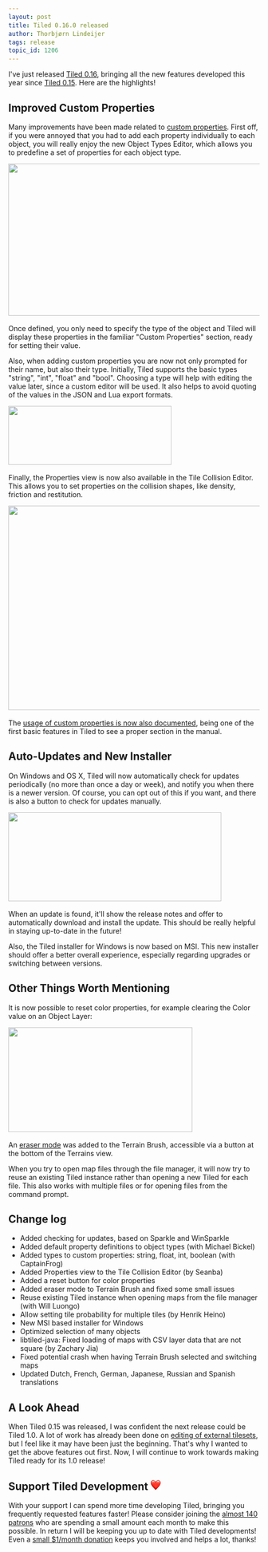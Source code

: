 ```yaml
---
layout: post
title: Tiled 0.16.0 released
author: Thorbjørn Lindeijer
tags: release
topic_id: 1206
---
```


I've just released [Tiled 0.16](https://thorbjorn.itch.io/tiled), bringing all the new features developed this year since [Tiled 0.15](http://discourse.mapeditor.org/t/tiled-0-15-0-released/1001). Here are the highlights!

## Improved Custom Properties

Many improvements have been made related to [custom properties](https://doc.mapeditor.org/manual/custom-properties/). First off, if you were annoyed that you had to add each property individually to each object, you will really enjoy the new Object Types Editor, which allows you to predefine a set of properties for each object type.

<img src="https://discourse.mapeditor.org/uploads/mapeditor/original/1X/27763a0b286d522d994e06fa0a1d25bd6057f758.png" width="690" height="305">

Once defined, you only need to specify the type of the object and Tiled will display these properties in the familiar "Custom Properties" section, ready for setting their value.

Also, when adding custom properties you are now not only prompted for their name, but also their type. Initially, Tiled supports the basic types "string", "int", "float" and "bool". Choosing a type will help with editing the value later, since a custom editor will be used. It also helps to avoid quoting of the values in the JSON and Lua export formats.

<img src="https://discourse.mapeditor.org/uploads/mapeditor/original/1X/8b291ed6bcdc8aab6eea93fedce13161368b1f2c.png" width="327" height="118">

Finally, the Properties view is now also available in the Tile Collision Editor. This allows you to set properties on the collision shapes, like density, friction and restitution.

<img src="https://discourse.mapeditor.org/uploads/mapeditor/original/1X/5c8dc3d4c257b82a52df0d603d5d9090f74a5d79.png" width="690" height="410">

The [usage of custom properties is now also documented](https://doc.mapeditor.org/manual/custom-properties/), being one of the first basic features in Tiled to see a proper section in the manual.

## Auto-Updates and New Installer

On Windows and OS X, Tiled will now automatically check for updates periodically (no more than once a day or week), and notify you when there is a newer version. Of course, you can opt out of this if you want, and there is also a button to check for updates manually.

<img src="https://discourse.mapeditor.org/uploads/mapeditor/original/1X/18adad3eaba660fe03daada885c5be9d61939bc1.png" width="427" height="178">

When an update is found, it'll show the release notes and offer to automatically download and install the update. This should be really helpful in staying up-to-date in the future!

Also, the Tiled installer for Windows is now based on MSI. This new installer should offer a better overall experience, especially regarding upgrades or switching between versions.

## Other Things Worth Mentioning

It is now possible to reset color properties, for example clearing the Color value on an Object Layer:

<img src="https://discourse.mapeditor.org/uploads/mapeditor/original/1X/d1db2ab3427954a394f98b487556e3ac965f54dd.png" width="369" height="210">

An [eraser mode](http://discourse.mapeditor.org/t/february-2016-development-updates/1104/3?u=bjorn) was added to the Terrain Brush, accessible via a button at the bottom of the Terrains view.

When you try to open map files through the file manager, it will now try to reuse an existing Tiled instance rather than opening a new Tiled for each file. This also works with multiple files or for opening files from the command prompt.


## Change log

* Added checking for updates, based on Sparkle and WinSparkle
* Added default property definitions to object types (with Michael Bickel)
* Added types to custom properties: string, float, int, boolean (with CaptainFrog)
* Added Properties view to the Tile Collision Editor (by Seanba)
* Added a reset button for color properties
* Added eraser mode to Terrain Brush and fixed some small issues
* Reuse existing Tiled instance when opening maps from the file manager (with Will Luongo)
* Allow setting tile probability for multiple tiles (by Henrik Heino)
* New MSI based installer for Windows
* Optimized selection of many objects
* libtiled-java: Fixed loading of maps with CSV layer data that are not square (by Zachary Jia)
* Fixed potential crash when having Terrain Brush selected and switching maps
* Updated Dutch, French, German, Japanese, Russian and Spanish translations


## A Look Ahead

When Tiled 0.15 was released, I was confident the next release could be Tiled 1.0. A lot of work has already been done on [editing of external tilesets](http://discourse.mapeditor.org/t/march-2016-development-updates/1164), but I feel like it may have been just the beginning. That's why I wanted to get the above features out first. Now, I will continue to work towards making Tiled ready for its 1.0 release!

## Support Tiled Development <img src="/img/heart.png" style="width: 1em;" title=":heart:" class="emoji" alt=":heart:">

With your support I can spend more time developing Tiled, bringing you frequently requested features faster! Please consider joining the [almost 140 patrons](https://www.patreon.com/bjorn?ty=h) who are spending a small amount each month to make this possible. In return I will be keeping you up to date with Tiled developments! Even a [small $1/month donation](https://www.patreon.com/bePatron?u=90066) keeps you involved and helps a lot, thanks!
